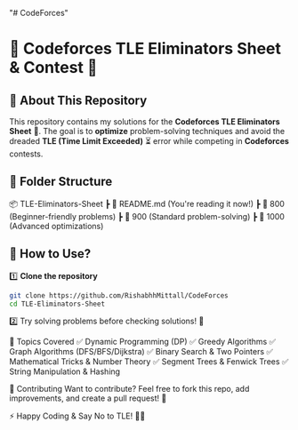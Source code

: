 "# CodeForces"

# 🚀 Codeforces TLE Eliminators Sheet & Contest 🚀

## 🌟 **About This Repository**

This repository contains my solutions for the **Codeforces TLE Eliminators Sheet** 📜. The goal is to **optimize** problem-solving techniques and avoid the dreaded **TLE (Time Limit Exceeded)** ⏳ error while competing in **Codeforces** contests.

## 📂 **Folder Structure**

📦 TLE-Eliminators-Sheet ┣ 📜 README.md (You're reading it now!) ┣ 📂 800 (Beginner-friendly problems) ┣ 📂 900 (Standard problem-solving) ┣ 📂 1000 (Advanced optimizations) 


## 🚀 **How to Use?**
1️⃣ **Clone the repository**  
```sh
git clone https://github.com/RishabhhMittall/CodeForces
cd TLE-Eliminators-Sheet
```

2️⃣ Try solving problems before checking solutions! 🧠

🎯 Topics Covered
✅ Dynamic Programming (DP)
✅ Greedy Algorithms
✅ Graph Algorithms (DFS/BFS/Dijkstra)
✅ Binary Search & Two Pointers
✅ Mathematical Tricks & Number Theory
✅ Segment Trees & Fenwick Trees
✅ String Manipulation & Hashing

🤝 Contributing
Want to contribute? Feel free to fork this repo, add improvements, and create a pull request! 🚀

⚡ Happy Coding & Say No to TLE! 🚀🔥